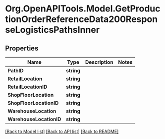 # Org.OpenAPITools.Model.GetProductionOrderReferenceData200ResponseLogisticsPathsInner

## Properties

Name | Type | Description | Notes
------------ | ------------- | ------------- | -------------
**PathID** | **string** |  | 
**RetailLocation** | **string** |  | 
**RetailLocationID** | **string** |  | 
**ShopFloorLocation** | **string** |  | 
**ShopFloorLocationID** | **string** |  | 
**WarehouseLocation** | **string** |  | 
**WarehouseLocationID** | **string** |  | 

[[Back to Model list]](../README.md#documentation-for-models) [[Back to API list]](../README.md#documentation-for-api-endpoints) [[Back to README]](../README.md)


